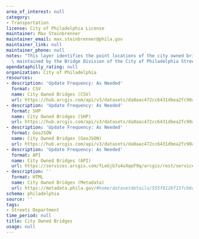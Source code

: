 ```yaml
---
area_of_interest: null
category:
- Transportation
license: City of Philadelphia License
maintainer: Max Steinbrenner
maintainer_email: max.steinbrenner@phila.gov
maintainer_link: null
maintainer_phone: null
notes: "This layer identifies the point locations of the city owned bridges that are\
  \ maintained by the Bridge Division of the City of Philadelphia Streets Department."
opendataphilly_rating: null
organization: City of Philadelphia
resources:
- description: 'Update Frequency: As Needed'
  format: CSV
  name: City Owned Bridges (CSV)
  url: https://hub.arcgis.com/api/v3/datasets/da0aac472cc6431dbea2fc90ad3f7463_0/downloads/data?format=csv&spatialRefId=2272&where=1%3D1
- description: 'Update Frequency: As Needed'
  format: SHP
  name: City Owned Bridges (SHP)
  url: https://hub.arcgis.com/api/v3/datasets/da0aac472cc6431dbea2fc90ad3f7463_0/downloads/data?format=shp&spatialRefId=2272&where=1%3D1
- description: 'Update Frequency: As Needed'
  format: GeoJSON
  name: City Owned Bridges (GeoJSON)
  url: https://hub.arcgis.com/api/v3/datasets/da0aac472cc6431dbea2fc90ad3f7463_0/downloads/data?format=geojson&spatialRefId=4326&where=1%3D1
- description: 'Update Frequency: As Needed'
  format: API
  name: City Owned Bridges (API)
  url: https://services.arcgis.com/fLeGjb7u4uXqeF9q/arcgis/rest/services/City_Owned_Bridges/FeatureServer/0/query?outFields=*&where=1%3D1
- description: ''
  format: HTML
  name: City Owned Bridges (Metadata)
  url: https://metadata.phila.gov/#home/datasetdetails/555f8126f15fcb6c6ed440f8/representationdetails/55438a959b989a05172d0d22/
schema: philadelphia
source: ''
tags:
- Streets Department
time_period: null
title: City Owned Bridges
usage: null
---
```


